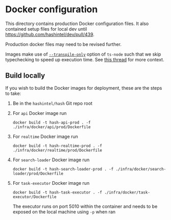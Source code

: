 # Docker configuration

This directory contains production Docker configuration files.
It also contained setup files for local dev until https://github.com/hashintel/dev/pull/439.

Production docker files may need to be revised further.

Images make use of [`--transpile-only`](https://github.com/TypeStrong/ts-node#transpilers) option of `ts-node` such that we skip typechecking to speed up execution time.
See [this thread](https://github.com/TypeStrong/ts-node/issues/104) for more context.

## Build locally

If you wish to build the Docker images for deployment, these are the steps to take:

1.  Be in the `hashintel/hash` Git repo root
1.  For `api` Docker image run

    ```shell
    docker build -t hash-api-prod . -f ./infra/docker/api/prod/Dockerfile
    ```

1.  For `realtime` Docker image run

    ```shell
    docker build -t hash-realtime-prod . -f ./infra/docker/realtime/prod/Dockerfile
    ```

1.  For `search-loader` Docker image run

    ```shell
    docker build -t hash-search-loader-prod . -f ./infra/docker/search-loader/prod/Dockerfile
    ```

1.  For `task-executor` Docker image run

    ```shell
    docker build -t hash-task-executor . -f ./infra/docker/task-executor/Dockerfile
    ```

    The executor runs on port 5010 within the container and needs to be exposed on the local machine using `-p` when ran
